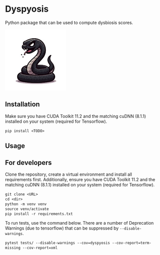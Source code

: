 # Dyspyosis

Python package that can be used to compute dysbiosis scores.

![A gumpy black snake, minimalist illustration](./docs/img/dyspyosis_logo_small.jpg)

## Installation

Make sure you have CUDA Toolkit 11.2 and the matching cuDNN (8.1.1) installed on your system (required for Tensorflow).

```commandline
pip install <TODO>
```
## Usage



## For developers

Clone the repository, create a virtual environment and install all requirements first. Additionally, ensure you have
CUDA Toolkit 11.2 and the matching cuDNN (8.1.1) installed on your system (required for Tensorflow).

```commandline
git clone <URL>
cd <dir>
python -m venv venv
source venv/activate
pip install -r requirements.txt
```

To run tests, use the command below. There are a number of Deprecation Warnings (due to tensorflow) that can be
suppressed by ```--disable-warnings```.

```commandline
pytest tests/ --disable-warnings --cov=dyspyosis --cov-report=term-missing --cov-report=xml
```
